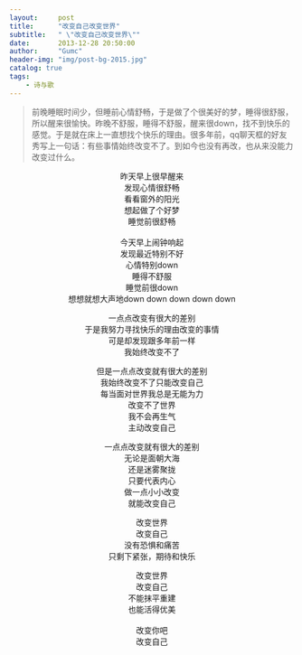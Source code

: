 ```yaml
---
layout:     post
title:      "改变自己改变世界"
subtitle:   " \"改变自己改变世界\""
date:       2013-12-28 20:50:00
author:     "Gumc"
header-img: "img/post-bg-2015.jpg"
catalog: true
tags:
    - 诗与歌
---
```

> 前晚睡眠时间少，但睡前心情舒畅，于是做了个很美好的梦，睡得很舒服，所以醒来很愉快。昨晚不舒服，睡得不舒服，醒来很down，找不到快乐的感觉。于是就在床上一直想找个快乐的理由。很多年前，qq聊天框的好友秀写上一句话：有些事情始终改变不了。到如今也没有再改，也从来没能力改变过什么。

<center>

昨天早上很早醒来  <br/>
发现心情很舒畅  <br/>
看看窗外的阳光  <br/>
想起做了个好梦  <br/>
睡觉前很舒畅   <br/>
  <br/>
今天早上闹钟响起   <br/>
发现最近特别不好   <br/>
心情特别down  <br/>
睡得不舒服  <br/>
睡觉前很down  <br/>
想想就想大声地down down down down down  <br/>

一点点改变有很大的差别  <br/>
于是我努力寻找快乐的理由改变的事情  <br/>
可是却发现跟多年前一样  <br/>
我始终改变不了  <br/>

但是一点点改变就有很大的差别  <br/>
我始终改变不了只能改变自己  <br/>
每当面对世界我总是无能为力  <br/>
改变不了世界  <br/>
我不会再生气  <br/>
主动改变自己  <br/>

 一点点改变就有很大的差别  <br/>
无论是面朝大海  <br/>
还是迷雾聚拢  <br/>
只要代表内心  <br/>
做一点小小改变  <br/>
就能改变自己  <br/>

改变世界  <br/>
改变自己  <br/>
没有恐惧和痛苦  <br/>
只剩下紧张，期待和快乐  <br/>

改变世界  <br/>
改变自己  <br/>
不能抹平重建  <br/>
也能活得优美  <br/>
  <br/>
改变你吧  <br/>
改变自己  <br/>

</center>
